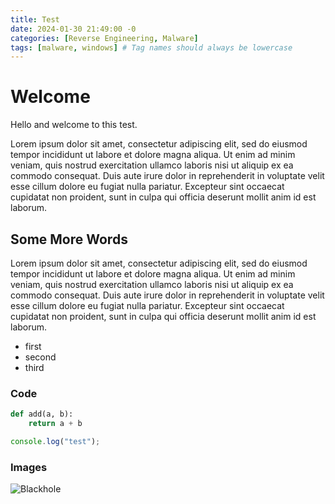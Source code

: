 ```yaml
---
title: Test
date: 2024-01-30 21:49:00 -0
categories: [Reverse Engineering, Malware]
tags: [malware, windows] # Tag names should always be lowercase
---
```


# Welcome

Hello and welcome to this test.

Lorem ipsum dolor sit amet, consectetur adipiscing elit, sed do eiusmod tempor incididunt ut labore et dolore magna aliqua. Ut enim ad minim veniam, quis nostrud exercitation ullamco laboris nisi ut aliquip ex ea commodo consequat. Duis aute irure dolor in reprehenderit in voluptate velit esse cillum dolore eu fugiat nulla pariatur. Excepteur sint occaecat cupidatat non proident, sunt in culpa qui officia deserunt mollit anim id est laborum.

## Some More Words

Lorem ipsum dolor sit amet, consectetur adipiscing elit, sed do eiusmod tempor incididunt ut labore et dolore magna aliqua. Ut enim ad minim veniam, quis nostrud exercitation ullamco laboris nisi ut aliquip ex ea commodo consequat. Duis aute irure dolor in reprehenderit in voluptate velit esse cillum dolore eu fugiat nulla pariatur. Excepteur sint occaecat cupidatat non proident, sunt in culpa qui officia deserunt mollit anim id est laborum.

* first
* second
* third

### Code

```python
def add(a, b):
    return a + b
```

```javascript
console.log("test");
```

### Images

![Blackhole](https://yoro3000.github.io/assets/img/test/blackhole.jpg)
